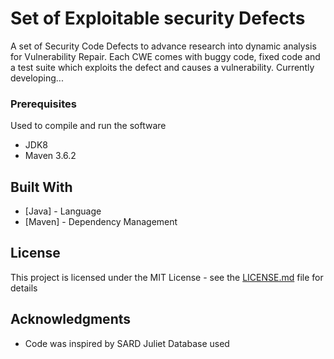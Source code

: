 # Set of Exploitable security Defects

A set of Security Code Defects to advance research into dynamic analysis for Vulnerability Repair. Each CWE comes with buggy code, fixed code and a test suite which exploits the defect and causes a vulnerability. Currently developing...

### Prerequisites

Used to compile and run the software

* JDK8
* Maven 3.6.2

## Built With

* [Java] - Language 
* [Maven] - Dependency Management

## License

This project is licensed under the MIT License - see the [LICENSE.md](LICENSE.md) file for details

## Acknowledgments

* Code was inspired by SARD Juliet Database used
